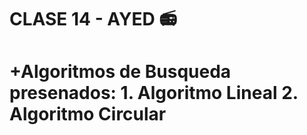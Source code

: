 <h1>CLASE 14 - AYED 📻<h1>
+Algoritmos de Busqueda presenados:
1. Algoritmo Lineal
2. Algoritmo Circular
